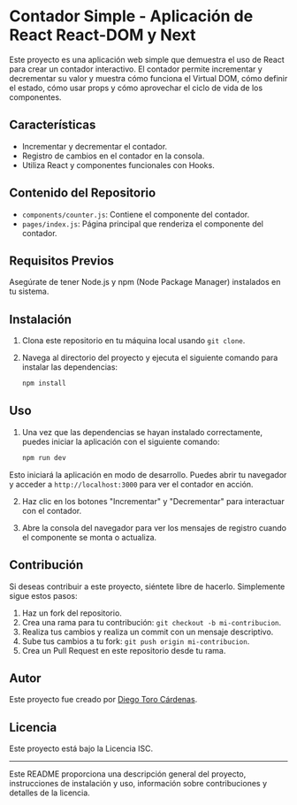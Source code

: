 # Contador Simple - Aplicación de React React-DOM y Next

Este proyecto es una aplicación web simple que demuestra el uso de React para crear un contador interactivo. El contador permite incrementar y decrementar su valor y muestra cómo funciona el Virtual DOM, cómo definir el estado, cómo usar props y cómo aprovechar el ciclo de vida de los componentes.

## Características

- Incrementar y decrementar el contador.
- Registro de cambios en el contador en la consola.
- Utiliza React y componentes funcionales con Hooks.

## Contenido del Repositorio

- `components/counter.js`: Contiene el componente del contador.
- `pages/index.js`: Página principal que renderiza el componente del contador.

## Requisitos Previos

Asegúrate de tener Node.js y npm (Node Package Manager) instalados en tu sistema.

## Instalación

1. Clona este repositorio en tu máquina local usando `git clone`.

2. Navega al directorio del proyecto y ejecuta el siguiente comando para instalar las dependencias:

   ```bash
   npm install
   ```

## Uso

1. Una vez que las dependencias se hayan instalado correctamente, puedes iniciar la aplicación con el siguiente comando:

   ```bash
   npm run dev
   ```

Esto iniciará la aplicación en modo de desarrollo. Puedes abrir tu navegador y acceder a `http://localhost:3000` para ver el contador en acción.

2. Haz clic en los botones "Incrementar" y "Decrementar" para interactuar con el contador.

3. Abre la consola del navegador para ver los mensajes de registro cuando el componente se monta o actualiza.

## Contribución

Si deseas contribuir a este proyecto, siéntete libre de hacerlo. Simplemente sigue estos pasos:

1. Haz un fork del repositorio.
2. Crea una rama para tu contribución: `git checkout -b mi-contribucion`.
3. Realiza tus cambios y realiza un commit con un mensaje descriptivo.
4. Sube tus cambios a tu fork: `git push origin mi-contribucion`.
5. Crea un Pull Request en este repositorio desde tu rama.

## Autor

Este proyecto fue creado por [Diego Toro Cárdenas](https://deCaldas.github.io/home).

## Licencia

Este proyecto está bajo la Licencia ISC.


---

Este README proporciona una descripción general del proyecto, instrucciones de instalación y uso, información sobre contribuciones y detalles de la licencia.
